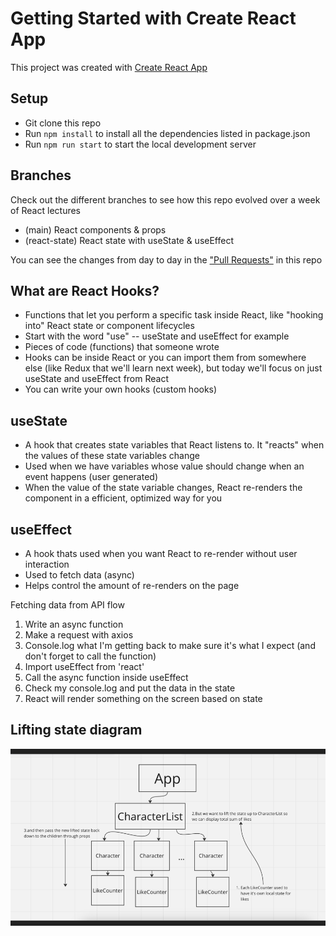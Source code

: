 # Getting Started with Create React App

This project was created with [Create React App](https://github.com/facebook/create-react-app)

## Setup

- Git clone this repo
- Run `npm install` to install all the dependencies listed in package.json
- Run `npm run start` to start the local development server

## Branches

Check out the different branches to see how this repo evolved over a week of React lectures

- (main) React components & props
- (react-state) React state with useState & useEffect

You can see the changes from day to day in the ["Pull Requests"](https://github.com/TechmongersNL/fs04-react/pulls) in this repo

## What are React Hooks?

- Functions that let you perform a specific task inside React, like "hooking into" React state or component lifecycles
- Start with the word "use" -- useState and useEffect for example
- Pieces of code (functions) that someone wrote
- Hooks can be inside React or you can import them from somewhere else (like Redux that we'll learn next week), but today we'll focus on just useState and useEffect from React
- You can write your own hooks (custom hooks)

## useState

- A hook that creates state variables that React listens to. It "reacts" when the values of these state variables change
- Used when we have variables whose value should change when an event happens (user generated)
- When the value of the state variable changes, React re-renders the component in a efficient, optimized way for you

## useEffect

- A hook thats used when you want React to re-render without user interaction
- Used to fetch data (async)
- Helps control the amount of re-renders on the page

Fetching data from API flow

1. Write an async function
2. Make a request with axios
3. Console.log what I'm getting back to make sure it's what I expect (and don't forget to call the function)
4. Import useEffect from 'react'
5. Call the async function inside useEffect
6. Check my console.log and put the data in the state
7. React will render something on the screen based on state

## Lifting state diagram

![Lifting state diagram](component-diagram.png)
